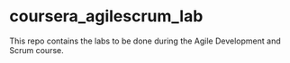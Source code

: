 # coursera_agilescrum_lab
This repo contains the labs to be done during the Agile Development and Scrum course.
